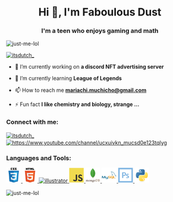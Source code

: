 <h1 align="center">Hi 👋, I'm Faboulous Dust</h1>
<h3 align="center">I'm a teen who enjoys gaming and math</h3>

<p align="left"> <img src="https://komarev.com/ghpvc/?username=just-me-lol&label=Profile%20views&color=0e75b6&style=flat" alt="just-me-lol" /> </p>

<p align="left"> <a href="https://twitter.com/itsdutch_" target="blank"><img src="https://img.shields.io/twitter/follow/itsdutch_?logo=twitter&style=for-the-badge" alt="itsdutch_" /></a> </p>

- 🔭 I’m currently working on **a discord NFT advertising server**

- 🌱 I’m currently learning **League of Legends**

- 📫 How to reach me **mariachi.muchicho@gmail.com**

- ⚡ Fun fact **I like chemistry and biology, strange ...**

<h3 align="left">Connect with me:</h3>
<p align="left">
<a href="https://twitter.com/itsdutch_" target="blank"><img align="center" src="https://raw.githubusercontent.com/rahuldkjain/github-profile-readme-generator/master/src/images/icons/Social/twitter.svg" alt="itsdutch_" height="30" width="40" /></a>
<a href="https://www.youtube.com/c/https://www.youtube.com/channel/ucxuivkn_mucsd0e123tqlyg" target="blank"><img align="center" src="https://raw.githubusercontent.com/rahuldkjain/github-profile-readme-generator/master/src/images/icons/Social/youtube.svg" alt="https://www.youtube.com/channel/ucxuivkn_mucsd0e123tqlyg" height="30" width="40" /></a>
</p>

<h3 align="left">Languages and Tools:</h3>
<p align="left"> <a href="https://www.w3schools.com/css/" target="_blank" rel="noreferrer"> <img src="https://raw.githubusercontent.com/devicons/devicon/master/icons/css3/css3-original-wordmark.svg" alt="css3" width="40" height="40"/> </a> <a href="https://www.w3.org/html/" target="_blank" rel="noreferrer"> <img src="https://raw.githubusercontent.com/devicons/devicon/master/icons/html5/html5-original-wordmark.svg" alt="html5" width="40" height="40"/> </a> <a href="https://www.adobe.com/in/products/illustrator.html" target="_blank" rel="noreferrer"> <img src="https://www.vectorlogo.zone/logos/adobe_illustrator/adobe_illustrator-icon.svg" alt="illustrator" width="40" height="40"/> </a> <a href="https://developer.mozilla.org/en-US/docs/Web/JavaScript" target="_blank" rel="noreferrer"> <img src="https://raw.githubusercontent.com/devicons/devicon/master/icons/javascript/javascript-original.svg" alt="javascript" width="40" height="40"/> </a> <a href="https://www.mongodb.com/" target="_blank" rel="noreferrer"> <img src="https://raw.githubusercontent.com/devicons/devicon/master/icons/mongodb/mongodb-original-wordmark.svg" alt="mongodb" width="40" height="40"/> </a> <a href="https://www.mysql.com/" target="_blank" rel="noreferrer"> <img src="https://raw.githubusercontent.com/devicons/devicon/master/icons/mysql/mysql-original-wordmark.svg" alt="mysql" width="40" height="40"/> </a> <a href="https://www.photoshop.com/en" target="_blank" rel="noreferrer"> <img src="https://raw.githubusercontent.com/devicons/devicon/master/icons/photoshop/photoshop-line.svg" alt="photoshop" width="40" height="40"/> </a> <a href="https://www.python.org" target="_blank" rel="noreferrer"> <img src="https://raw.githubusercontent.com/devicons/devicon/master/icons/python/python-original.svg" alt="python" width="40" height="40"/> </a> </p>

<p><img align="center" src="https://github-readme-streak-stats.herokuapp.com/?user=just-me-lol&" alt="just-me-lol" /></p>


